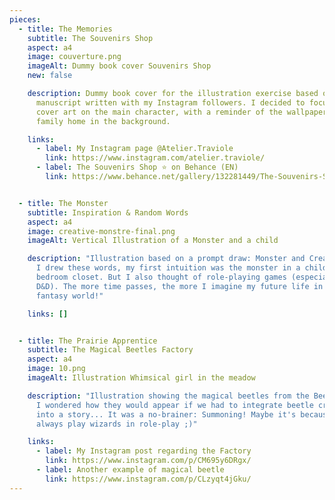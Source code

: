```yaml
---
pieces:
  - title: The Memories
    subtitle: The Souvenirs Shop
    aspect: a4
    image: couverture.png
    imageAlt: Dummy book cover Souvenirs Shop
    new: false

    description: Dummy book cover for the illustration exercise based on an original
      manuscript written with my Instagram followers. I decided to focus this
      cover art on the main character, with a reminder of the wallpaper of his
      family home in the background.

    links:
      - label: My Instagram page @Atelier.Traviole
        link: https://www.instagram.com/atelier.traviole/
      - label: The Souvenirs Shop ⭐ on Behance (EN)
        link: https://www.behance.net/gallery/132281449/The-Souvenirs-Shop-A-dummy-picture-book


  - title: The Monster
    subtitle: Inspiration & Random Words
    aspect: a4
    image: creative-monstre-final.png
    imageAlt: Vertical Illustration of a Monster and a child

    description: "Illustration based on a prompt draw: Monster and Creativity. When
      I drew these words, my first intuition was the monster in a child's
      bedroom closet. But I also thought of role-playing games (especially
      D&D). The more time passes, the more I imagine my future life in a
      fantasy world!"

    links: []


  - title: The Prairie Apprentice
    subtitle: The Magical Beetles Factory
    aspect: a4
    image: 10.png
    imageAlt: Illustration Whimsical girl in the meadow

    description: "Illustration showing the magical beetles from the Beetle Factory.
      I wondered how they would appear if we had to integrate beetle creation
      into a story... It was a no-brainer: Summoning! Maybe it's because I
      always play wizards in role-play ;)"

    links:
      - label: My Instagram post regarding the Factory
        link: https://www.instagram.com/p/CM695y6DRgx/
      - label: Another example of magical beetle
        link: https://www.instagram.com/p/CLzyqt4jGku/
---
```

